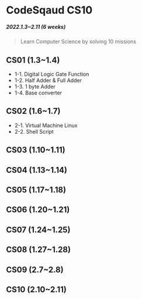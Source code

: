 # CodeSqaud CS10

##### 2022.1.3~2.11 (6 weeks)

> Learn Computer Science by solving 10 missions

## CS01 (1.3~1.4)

- 1-1. Digital Logic Gate Function
- 1-2. Half Adder & Full Adder
- 1-3. 1 byte Adder
- 1-4. Base converter

## CS02 (1.6~1.7)

- 2-1. Virtual Machine Linux
- 2-2. Shell Script

## CS03 (1.10~1.11)

## CS04 (1.13~1.14)

## CS05 (1.17~1.18)

## CS06 (1.20~1.21)

## CS07 (1.24~1.25)

## CS08 (1.27~1.28)

## CS09 (2.7~2.8)

## CS10 (2.10~2.11)
